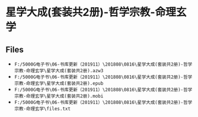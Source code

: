 # 星学大成(套装共2册)-哲学宗教-命理玄学

## Files

- `F:/5000G电子书\06-书库更新（201911）\201808\0816\星学大成(套装共2册)-哲学宗教-命理玄学\星学大成(套装共2册).azw3`
- `F:/5000G电子书\06-书库更新（201911）\201808\0816\星学大成(套装共2册)-哲学宗教-命理玄学\星学大成(套装共2册).epub`
- `F:/5000G电子书\06-书库更新（201911）\201808\0816\星学大成(套装共2册)-哲学宗教-命理玄学\星学大成(套装共2册).mobi`
- `F:/5000G电子书\06-书库更新（201911）\201808\0816\星学大成(套装共2册)-哲学宗教-命理玄学\files.txt`
